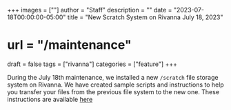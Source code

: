 +++
images = [""]
author = "Staff"
description = ""
date = "2023-07-18T00:00:00-05:00"
title = "New Scratch System on Rivanna July 18, 2023"
# url = "/maintenance"
draft = false
tags = ["rivanna"]
categories = ["feature"]
+++

During the July 18th maintenance, we installed a new `/scratch` file storage system on Rivanna. We have created sample scripts and instructions to help you transfer your files from the previous file system to the new one. These instructions are available [here](https://www.rc.virginia.edu/2023/07/rivanna-maintenance-july-18-2023/) 

